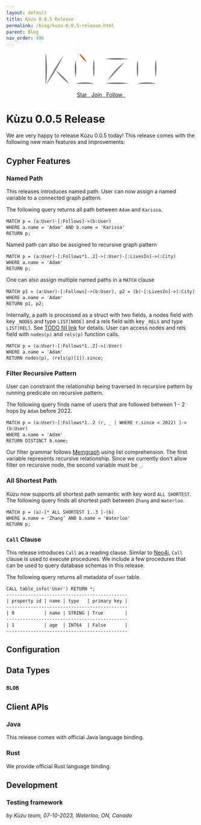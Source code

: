 ```yaml
---
layout: default
title: Kùzu 0.0.5 Release
permalink: /blog/kuzu-0.0.5-release.html
parent: Blog
nav_order: 496
---
```


<p align="center">
  <a href="https://github.com/kuzudb/kuzu"><img src="/img/kuzu-logo.png" width="300"></a>
</p>

<p align="center">
  <a href="https://github.com/kuzudb/kuzu" class="btn fs-5 mb-4 mb-md-0"> Star &nbsp; <i class="fa-brands fa-github"></i></a>
  <a href="https://join.slack.com/t/kuzudb/shared_invite/zt-1w0thj6s7-0bLaU8Sb~4fDMKJ~oejG_g" class="btn fs-5 mb-4 mb-md-0"> Join &nbsp; <i class="fa-brands fa-slack"></i></a>
  <a href="https://twitter.com/kuzudb" class="btn fs-5 mb-4 mb-md-0"> Follow &nbsp; <i class="fa-brands fa-twitter"></i> </a>
</p>

# Kùzu 0.0.5 Release
We are very happy to release Kùzu 0.0.5 today! This release comes with the following new main features and improvements: 


## Cypher Features

### Named Path
This releases introduces named path. User can now assign a named variable to a connected graph pattern.

The following query returns all path between `Adam` and `Karissa`.
```
MATCH p = (a:User)-[:Follows]->(b:User) 
WHERE a.name = 'Adam' AND b.name = 'Karissa' 
RETURN p;
```
Named path can also be assigned to recursive graph pattern
```
MATCH p = (a:User)-[:Follows*1..2]->(:User)-[:LivesIn]->(:City) 
WHERE a.name = 'Adam' 
RETURN p;
```
One can also assign multiple named paths in a `MATCH` clause
```
MATCH p1 = (a:User)-[:Follows]->(b:User), p2 = (b)-[:LivesIn]->(:City) 
WHERE a.name = 'Adam' 
RETURN p1, p2;
```
Internally, a path is processed as a struct with two fields, a nodes field with key `_NODES` and type `LIST[NODE]` and a rels field with key `_RELS` and type `LIST[REL]`. See [TODO fill link]() for details. User can access nodes and rels field with `nodes(p)` and `rels(p)` function calls.
```
MATCH p = (a:User)-[:Follows*1..2]->(:User) 
WHERE a.name = 'Adam' 
RETURN nodes(p), (rels(p)[1]).since;
```

### Filter Recursive Pattern
User can constraint the relationship being traversed in recursive pattern by running predicate on recursive pattern.

The following query finds name of users that are followed between 1 - 2 hops by `Adam` before 2022.
```
MATCH p = (a:User)-[:Follows*1..2 (r, _ | WHERE r.since < 2022) ]->(b:User)
WHERE a.name = 'Adam' 
RETURN DISTINCT b.name;
```
Our filter grammar follows [Memgraph](https://memgraph.com/docs/memgraph/reference-guide/built-in-graph-algorithms) using list comprehension. The first variable represents recursive relationship. Since we currently don't allow filter on recursive node, the second variable must be `_`.

### All Shortest Path
Kùzu now supports all shortest path semantic with key word `ALL SHORTEST`. The following query finds all shortest path between `Zhang` and `Waterloo`.
```
MATCH p = (a)-[* ALL SHORTEST 1..3 ]-(b) 
WHERE a.name = 'Zhang' AND b.name = 'Waterloo' 
RETURN p;
```

### `Call` Clause

This release introduces `Call` as a reading clause. Similar to [Neo4j](https://neo4j.com/docs/cypher-manual/current/clauses/call/), `Call` clause is used to execute procedures. We include a few procedures that can be used to query database schemas in this release.

The following query returns all metadata of `User` table.
```
CALL table_info('User') RETURN *;
---------------------------------------------
| property id | name | type   | primary key |
---------------------------------------------
| 0           | name | STRING | True        |
---------------------------------------------
| 1           | age  | INT64  | False       |
---------------------------------------------
```

## Configuration

## Data Types

### `BLOB`

## Client APIs

### Java
This release comes with official Java language binding.

### Rust
We provide official Rust language binding.

## Development

### Testing framework


*by Kùzu team, 07-10-2023, Waterloo, ON, Canada*